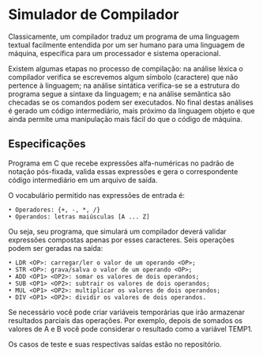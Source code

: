 # Simulador de Compilador

Classicamente, um compilador traduz um programa de uma linguagem textual facilmente entendida por um ser humano para uma linguagem de máquina, específica para um processador e sistema operacional.

Existem algumas etapas no processo de compilação: na análise léxica o compilador verifica se escrevemos algum símbolo (caractere) que não pertence à linguagem; na análise sintática verifica-se se a estrutura do programa segue a sintaxe da linguagem; e na análise
semântica são checadas se os comandos podem ser executados. No final destas análises é
gerado um código intermediário, mais próximo da linguagem objeto e que ainda permite
uma manipulação mais fácil do que o código de máquina.

## Especificações
Programa em C que recebe expressões alfa-numéricas no padrão de notação pós-fixada, 
valida essas expressões e gera o correspondente código intermediário em um arquivo de saída.

O vocabulário permitido nas expressões de entrada
é:
    
    • Operadores: {+, -, *, /}
    • Operandos: letras maiúsculas [A ... Z]

Ou seja, seu programa, que simulará um compilador deverá validar expressões compostas
apenas por esses caracteres. Seis operações podem ser geradas na saída:
    
    • LDR <OP>: carregar/ler o valor de um operando <OP>;
    • STR <OP>: grava/salva o valor de um operando <OP>;
    • ADD <OP1> <OP2>: somar os valores de dois operandos;
    • SUB <OP1> <OP2>: subtrair os valores de dois operandos;
    • MUL <OP1> <OP2>: multiplicar os valores de dois operandos;
    • DIV <OP1> <OP2>: dividir os valores de dois operandos.

Se necessário você pode criar variáveis temporárias que irão armazenar resultados parciais
das operações. Por exemplo, depois de somados os valores de A e B você pode considerar o
resultado como a variável TEMP1. 


Os casos de teste e suas respectivas saídas estão no repositório.
